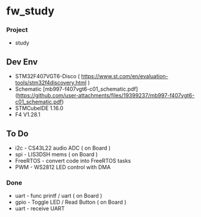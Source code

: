 # fw_study

### Project
- study

## Dev Env
- STM32F407VGT6-Disco ( https://www.st.com/en/evaluation-tools/stm32f4discovery.html )
- Schematic [mb997-f407vgt6-c01_schematic.pdf] (https://github.com/user-attachments/files/19399237/mb997-f407vgt6-c01_schematic.pdf)
- STMCubeIDE 1.16.0
- F4 V1.28.1

## To Do
- i2c - CS43L22 audio ADC ( on Board )
- spi - LIS3DSH mems ( on Board )
- FreeRTOS - convert code into FreeRTOS tasks
- PWM - WS2812 LED control with DMA

### Done
- uart - func printf / uart ( on Board )
- gpio - Toggle LED / Read Button ( on Board )
- uart - receive UART
